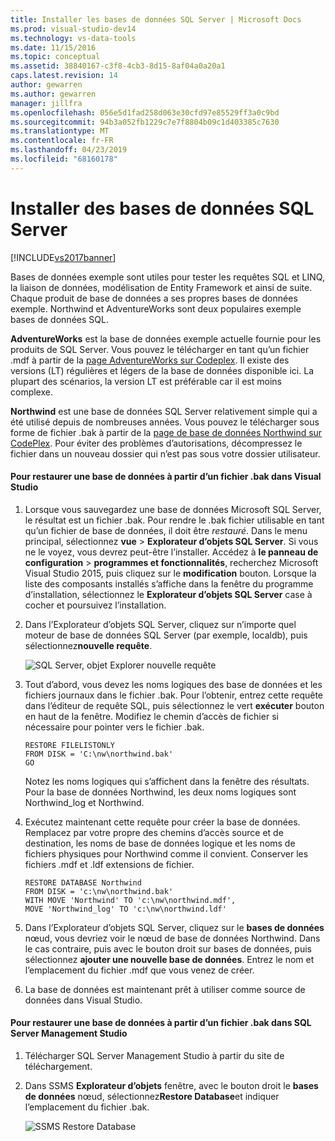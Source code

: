 ```yaml
---
title: Installer les bases de données SQL Server | Microsoft Docs
ms.prod: visual-studio-dev14
ms.technology: vs-data-tools
ms.date: 11/15/2016
ms.topic: conceptual
ms.assetid: 38840167-c3f8-4cb3-8d15-8af04a0a20a1
caps.latest.revision: 14
author: gewarren
ms.author: gewarren
manager: jillfra
ms.openlocfilehash: 056e5d1fad258d063e30cfd97e85529ff3a0c9bd
ms.sourcegitcommit: 94b3a052fb1229c7e7f8804b09c1d403385c7630
ms.translationtype: MT
ms.contentlocale: fr-FR
ms.lasthandoff: 04/23/2019
ms.locfileid: "68160178"
---
```

# <a name="install-sql-server-sample-databases"></a>Installer des bases de données SQL Server
[!INCLUDE[vs2017banner](../includes/vs2017banner.md)]

Bases de données exemple sont utiles pour tester les requêtes SQL et LINQ, la liaison de données, modélisation de Entity Framework et ainsi de suite.  Chaque produit de base de données a ses propres bases de données exemple. Northwind et AdventureWorks sont deux populaires exemple bases de données SQL.  
  
 **AdventureWorks** est la base de données exemple actuelle fournie pour les produits de SQL Server. Vous pouvez le télécharger en tant qu’un fichier .mdf à partir de la [page AdventureWorks sur Codeplex](http://msftdbprodsamples.codeplex.com/). Il existe des versions (LT) régulières et légers de la base de données disponible ici. La plupart des scénarios, la version LT est préférable car il est moins complexe.  
  
 **Northwind** est une base de données SQL Server relativement simple qui a été utilisé depuis de nombreuses années. Vous pouvez le télécharger sous forme de fichier .bak à partir de la [page de base de données Northwind sur CodePlex](https://northwinddatabase.codeplex.com/). Pour éviter des problèmes d’autorisations, décompressez le fichier dans un nouveau dossier qui n’est pas sous votre dossier utilisateur.  
  
#### <a name="to-restore-a-database-from-a-bak-file-in-visual-studio"></a>Pour restaurer une base de données à partir d’un fichier .bak dans Visual Studio  
  
1. Lorsque vous sauvegardez une base de données Microsoft SQL Server, le résultat est un fichier .bak. Pour rendre le .bak fichier utilisable en tant qu’un fichier de base de données, il doit être *restauré*. Dans le menu principal, sélectionnez **vue** > **Explorateur d’objets SQL Server**. Si vous ne le voyez, vous devrez peut-être l’installer. Accédez à **le panneau de configuration** > **programmes et fonctionnalités**, recherchez Microsoft Visual Studio 2015, puis cliquez sur le **modification** bouton. Lorsque la liste des composants installés s’affiche dans la fenêtre du programme d’installation, sélectionnez le **Explorateur d’objets SQL Server** case à cocher et poursuivez l’installation.  
  
2. Dans l’Explorateur d’objets SQL Server, cliquez sur n’importe quel moteur de base de données SQL Server (par exemple, localdb), puis sélectionnez**nouvelle requête**.  
  
     ![SQL Server, objet Explorer nouvelle requête](../data-tools/media/raddata-sql-server-object-explorer-new-query.png "raddata SQL Server, objet Explorer nouvelle requête")  
  
3. Tout d’abord, vous devez les noms logiques des base de données et les fichiers journaux dans le fichier .bak. Pour l’obtenir, entrez cette requête dans l’éditeur de requête SQL, puis sélectionnez le vert **exécuter** bouton en haut de la fenêtre. Modifiez le chemin d’accès de fichier si nécessaire pour pointer vers le fichier .bak.  
  
    ```  
    RESTORE FILELISTONLY  
    FROM DISK = 'C:\nw\northwind.bak'  
    GO  
    ```  
  
     Notez les noms logiques qui s’affichent dans la fenêtre des résultats.  Pour la base de données Northwind, les deux noms logiques sont Northwind_log et Northwind.  
  
4. Exécutez maintenant cette requête pour créer la base de données. Remplacez par votre propre des chemins d’accès source et de destination, les noms de base de données logique et les noms de fichiers physiques pour Northwind comme il convient. Conserver les fichiers .mdf et .ldf extensions de fichier.  
  
    ```  
    RESTORE DATABASE Northwind  
    FROM DISK = 'c:\nw\northwind.bak'  
    WITH MOVE 'Northwind' TO 'c:\nw\northwind.mdf',  
    MOVE 'Northwind_log' TO 'c:\nw\northwind.ldf'  
    ```  
  
5. Dans l’Explorateur d’objets SQL Server, cliquez sur le **bases de données** nœud, vous devriez voir le nœud de base de données Northwind. Dans le cas contraire, puis avec le bouton droit sur bases de données, puis sélectionnez **ajouter une nouvelle base de données**. Entrez le nom et l’emplacement du fichier .mdf que vous venez de créer.  
  
6. La base de données est maintenant prêt à utiliser comme source de données dans Visual Studio.  
  
#### <a name="to-restore-a-database-from-a-bak-file-in-sql-server-management-studio"></a>Pour restaurer une base de données à partir d’un fichier .bak dans SQL Server Management Studio  
  
1. Télécharger SQL Server Management Studio à partir du site de téléchargement.  
  
2. Dans SSMS **Explorateur d’objets** fenêtre, avec le bouton droit le **bases de données** nœud, sélectionnez**Restore Database**et indiquer l’emplacement du fichier .bak.  
  
     ![SSMS Restore Database](../data-tools/media/raddata-ssms-restore-database.png "raddata SSMS Restore Database")
